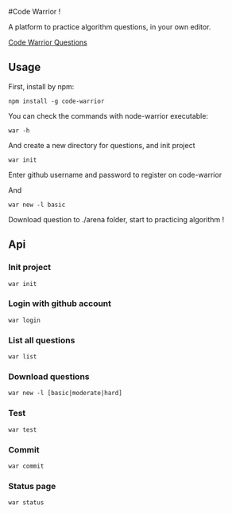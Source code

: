 #Code Warrior !

A platform to practice algorithm questions, in your own editor.

[Code Warrior Questions](http://github.com/Rafe/code-warrior-questions)

## Usage

First, install by npm:

    npm install -g code-warrior

You can check the commands with node-warrior executable:

    war -h

And create a new directory for questions, and init project

    war init

Enter github username and password to register on code-warrior

And

    war new -l basic

Download question to ./arena folder, start to practicing algorithm !

## Api

### Init project

    war init

### Login with github account

    war login

### List all questions

    war list

### Download questions

    war new -l [basic|moderate|hard]

### Test

    war test

### Commit

    war commit

### Status page

    war status
